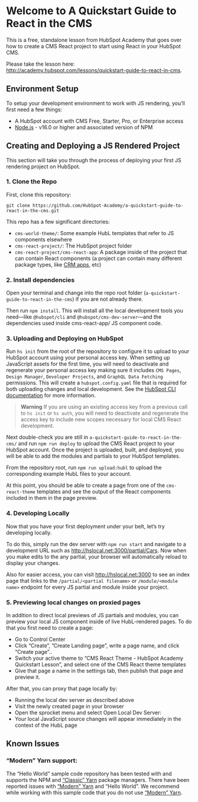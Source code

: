 # Welcome to A Quickstart Guide to React in the CMS

This is a free, standalone lesson from HubSpot Academy that goes over how to create a CMS React project to start using React in your HubSpot CMS. 

Please take the lesson here: http://academy.hubspot.com/lessons/quickstart-guide-to-react-in-cms.    

## Environment Setup

To setup your development environment to work with JS rendering, you’ll first need a few things:

- A HubSpot account with CMS Free, Starter, Pro, or Enterprise access
- [Node.js](https://nodejs.org/en/) - v16.0 or higher and associated version of NPM

## Creating and Deploying a JS Rendered Project

This section will take you through the process of deploying your first JS rendering project on HubSpot.

### 1. Clone the Repo

First, clone this repository:

```
git clone https://github.com/HubSpot-Academy/a-quickstart-guide-to-react-in-the-cms.git
```

This repo has a few significant directories:

- `cms-world-theme/`: Some example HubL templates that refer to JS components elsewhere
- `cms-react-project/`: The HubSpot project folder
- `cms-react-project/cms-react-app`: A package inside of the project that can contain React components (a project can contain many different package types, like [CRM apps](https://developers.hubspot.com/docs/platform/create-custom-cards-with-projects), etc)

### 2. Install dependencies

Open your terminal and change into the repo root folder (`a-quickstart-guide-to-react-in-the-cms`) if you are not already there.

Then run `npm install`. This will install all the local development tools you need—like `@hubspot/cli` and `@hubspot/cms-dev-server`—and the dependencies used inside cms-react-app/ JS component code.

### 3. Uploading and Deploying on HubSpot

Run `hs init` from the root of the repository to configure it to upload to your HubSpot account using your personal access key. When setting up JavaScript assets for the first time, you will need to deactivate and regenerate your personal access key making sure it includes `CMS Pages`, `Design Manager`, `Developer Projects`, and `GraphQL Data Fetching` permissions. This will create a `hubspot.config.yaml` file that is required for both uploading changes and local development. See the [HubSpot CLI documentation](https://developers.hubspot.com/docs/cms/guides/getting-started-with-local-development?__hstc=75491725.e2098b212e147a7b9be6fd756c0c6815.1649440584659.1667397195793.1667489478959.105&__hssc=75491725.4.1667489478959&__hsfp=1149209764#configure-the-local-development-tools) for more information.

> **Warning**
> If you are using an existing access key from a previous call to `hs init` or `hs auth`, you will need to deactivate and regenerate the access key to include new scopes necessary for local CMS React development.

Next double-check you are still in `a-quickstart-guide-to-react-in-the-cms/` and run `npm run deploy` to upload the CMS React project to your HubSpot account. Once the project is uploaded, built, and deployed, you will be able to add the modules and partials to your HubSpot templates.

From the repository root, run `npm run upload:hubl` to upload the corresponding example HubL files to your account.

At this point, you should be able to create a page from one of the `cms-react-theme` templates and see the output of the React components included in them in the page preview.

### 4. Developing Locally

Now that you have your first deployment under your belt, let’s try developing locally.

To do this, simply run the dev server with `npm run start` and navigate to a development URL such as http://hslocal.net:3000/partial/Cars. Now when you make edits to the any partial, your browser will automatically reload to display your changes.

Also for easier access, you can visit http://hslocal.net:3000 to see an index page that links to the `/partial/<partial filename>` or `/module/<module name>` endpoint for every JS partial and module inside your project.

### 5. Previewing local changes on proxied pages

In addition to direct local previews of JS partials and modules, you can preview your local JS component inside of live HubL-rendered pages. To do that you first need to create a page:

- Go to Control Center
- Click “Create”, ”Create Landing page”, write a page name, and click “Create page”..
- Switch your active theme to “CMS React Theme - HubSpot Academy Quickstart Lesson”, and select one of the CMS React theme templates
- Give that page a name in the settings tab, then publish that page and preview it.

After that, you can proxy that page locally by:

- Running the local dev server as described above
- Visit the newly created page in your browser
- Open the sprocket menu and select Open Local Dev Server:
- Your local JavaScript source changes will appear immediately in the context of the HubL page

## Known Issues

### “Modern” Yarn support:

The “Hello World” sample code repository has been tested with and supports the NPM and [“Classic” Yarn](https://classic.yarnpkg.com/lang/en/) package managers. There have been reported issues with [“Modern” Yarn](https://yarnpkg.com/) and “Hello World”. We recommend while working with this sample code that you do not use [“Modern” Yarn](https://yarnpkg.com/).
